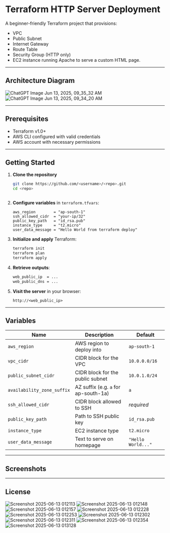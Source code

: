 # Terraform HTTP Server Deployment

A beginner-friendly Terraform project that provisions:

- VPC
- Public Subnet
- Internet Gateway
- Route Table
- Security Group (HTTP only)
- EC2 instance running Apache to serve a custom HTML page.

---

## Architecture Diagram

![ChatGPT Image Jun 13, 2025, 09_35_32 AM](https://github.com/user-attachments/assets/0400e8ac-15a6-4ffb-a4f0-d3a24413bb8f)
![ChatGPT Image Jun 13, 2025, 09_34_20 AM](https://github.com/user-attachments/assets/f87c6f32-6872-4e1c-9fc3-c85c0b0390d2)



---

## Prerequisites

- Terraform v1.0+
- AWS CLI configured with valid credentials
- AWS account with necessary permissions

---

## Getting Started

1. **Clone the repository**
   ```bash
   git clone https://github.com/<username>/<repo>.git
   cd <repo>
   ```
   ```
2. **Configure variables** in `terraform.tfvars`:
   ```hcl
   aws_region        = "ap-south-1"
   ssh_allowed_cidr  = "your-ip/32"
   public_key_path   = "id_rsa.pub"
   instance_type     = "t2.micro"
   user_data_message = "Hello World from terraform deploy"
   ```
3. **Initialize and apply** Terraform:
   ```bash
   terraform init
   terraform plan
   terraform apply
   ```
4. **Retrieve outputs**:
   ```bash
   web_public_ip  = ...
   web_public_dns = ...
   ```
5. **Visit the server** in your browser:
   ```
   http://<web_public_ip>
   ```

---

## Variables

| Name                     | Description                            | Default             |
|--------------------------|----------------------------------------|---------------------|
| `aws_region`             | AWS region to deploy into              | `ap-south-1`        |
| `vpc_cidr`               | CIDR block for the VPC                 | `10.0.0.0/16`       |
| `public_subnet_cidr`     | CIDR block for the public subnet       | `10.0.1.0/24`       |
| `availability_zone_suffix` | AZ suffix (e.g. `a` for ap-south-1a) | `a`                 |
| `ssh_allowed_cidr`       | CIDR block allowed to SSH              | *required*          |
| `public_key_path`        | Path to SSH public key                 | `id_rsa.pub`        |
| `instance_type`          | EC2 instance type                      | `t2.micro`          |
| `user_data_message`      | Text to serve on homepage              | `"Hello World..."` |

---

## Screenshots

---

## License
![Screenshot 2025-06-13 012113](https://github.com/user-attachments/assets/763b47ee-672d-4e8e-afca-4c21385947df)
![Screenshot 2025-06-13 012148](https://github.com/user-attachments/assets/094dbb66-e1ae-4edb-843b-c99603135208)
![Screenshot 2025-06-13 012157](https://github.com/user-attachments/assets/d202b29f-f251-48e5-ae95-f3751a99ce82)
![Screenshot 2025-06-13 012228](https://github.com/user-attachments/assets/6d2f31d7-2aa5-4da7-b2e1-a5cf3bc7cda5)
![Screenshot 2025-06-13 012253](https://github.com/user-attachments/assets/0f63dc0e-812b-4d6e-b308-262cbefa7d20)
![Screenshot 2025-06-13 012302](https://github.com/user-attachments/assets/151f0003-77a7-4058-8722-f33d183de890)
![Screenshot 2025-06-13 012311](https://github.com/user-attachments/assets/8b03ccf3-66e3-43c3-a428-b16ccda99846)
![Screenshot 2025-06-13 012354](https://github.com/user-attachments/assets/f4a41e42-5046-423a-8937-afa970b6778d)
![Screenshot 2025-06-13 013128](https://github.com/user-attachments/assets/6a76cb03-da4a-4554-aa9a-2754d20a543c)

